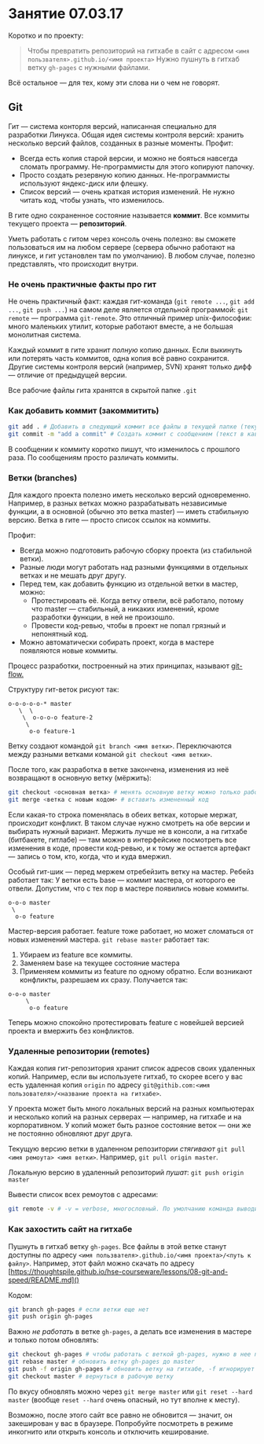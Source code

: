 # Занятие 07.03.17

Коротко и по проекту:
> Чтобы превратить репозиторий на гитхабе в сайт с адресом
> `<имя пользвателя>.github.io/<имя проекта>`
> Нужно пушнуть в гитхаб ветку `gh-pages` с нужными файлами.

Всё остальное — для тех, кому эти слова ни о чем не говорят.

## Git

Гит — система конторля версий, написанная специально для разработки Линукса.
Общая идея системы контроля версий: хранить несколько версий файлов, созданных
в разные моменты. Профит:
- Всегда есть копия старой версии, и можно не бояться навсегда сломать программу.
Не-программисты для этого копируют папочку.
- Просто создать резервную копию данных. Не-программисты используют яндекс-диск
или флешку.
- Список версий — очень краткая история изменений. Не нужно читать код, чтобы
узнать, что изменилось.

В гите одно сохраненное состояние называется **коммит**.
Все коммиты текущего проекта — **репозиторий**.

Уметь работать с гитом через консоль очень полезно: вы сможете пользоваться им
на любом сервере (сервера обычно работают на линуксе, и гит установлен там по
умолчанию). В любом случае, полезно представлять, что происходит внутри.

### Не очень практичные факты про гит

Не очень практичный факт: каждая гит-команда (`git remote ...`, `git add ...`,
`git push ...`) на самом деле является отдельной программой:
`git remote` — программа `git-remote`. Это отличный пример unix-философии:
много маленьких утилит, которые работают вместе, а не большая монолитная система.

Каждый коммит в гите хранит *полную* копию данных. Если выкинуть или потерять
часть коммитов, одна копия всё равно сохранится. Другие системы контроля версий
(например, SVN) хранят только дифф — отличие от предыдущей версии.

Все рабочие файлы гита хранятся в скрытой папке `.git`

### Как добавить коммит (закоммитить)

```sh
git add . # Добавить в следующий коммит все файлы в текущей папке (текущая папка = `.`)
git commit -m "add a commit" # Создать коммит с сообщением (текст в кавычках)
```

В сообщении к коммиту коротко пишут, что изменилось с прошлого раза. По
сообщениям просто различать коммиты.

### Ветки (branches)

Для каждого проекта полезно иметь несколько версий одновременно. Например,
в разных ветках можно разрабатывать независимые функции, а в основной (обычно
это ветка master) — иметь стабильную версию. Ветка в гите — просто список ссылок
на коммиты.

Профит:
- Всегда можно подготовить рабочую сборку проекта (из стабильной ветки).
- Разные люди могут работать над разными функциями в отдельных ветках и не
мешать друг другу.
- Перед тем, как добавить функцию из отдельной ветки в мастер, можно:
  - Протестировать её. Когда ветку отвели, всё работало, потому что master —
  стабильный, а никаких изменений, кроме разработки функции, в ней не произошло.
  - Провести код-ревью, чтобы в проект не попал грязный и непонятный код.
- Можно автоматически собирать проект, когда в мастере появляются новые коммиты.

Процесс разработки, построенный на этих принципах, называют
[git-flow.](http://nvie.com/posts/a-successful-git-branching-model/)

Структуру гит-веток рисуют так:
```
o-o-o-o-o-* master
   \  \
    \  o-o-o-o feature-2
     \
      o-o feature-1
```

Ветку создают командой `git branch <имя ветки>`. Переключаются между разными
ветками команой `git checkout <имя ветки>`.

После того, как разработка в ветке закончена, изменения из неё возвращают в
основную ветку (мёржить):
```sh
git checkout <основная ветка> # менять основную ветку можно только работая в ней
git merge <ветка с новым кодом> # вставить измененный код
```

Если какая-то строка поменялась в обеих ветках, которые мержат, происходит конфликт.
В таком случае нужно смотреть на обе версии и выбирать нужный вариант. Мержить
лучше не в консоли, а на гитхабе (битбакете, гитлабе) — там можно в интерфейсике
посмотреть все изменения в коде, провести код-ревью, и к тому же остается артефакт —
запись о том, кто, когда, что и куда вмержил.

Особый гит-шик — перед мержем отребейзить ветку на мастер. Ребейз работает так:
У ветки есть base — коммит мастера, от которого ее отвели. Допустим, что с тех
пор в мастере появились новые коммиты.
```
o-o-o master
 \
  o-o feature
```
Мастер-версия работает. feature тоже работает, но может сломаться от новых
изменений мастера. `git rebase master` работает так:
1. Убираем из feature все коммиты.
2. Заменяем base на текущее состояние мастера
3. Применяем коммиты из feature по одному обратно. Если возникают конфликты, разрешаем их сразу.
Получается так:
```
o-o-o master
     \
      o-o feature
```
Теперь можно спокойно протестировать feature с новейшей версией проекта и вмержить
без конфликтов.

### Удаленные репозитории (remotes)

Каждая копия гит-репозитория хранит список адресов своих удаленных копий.
Например, если вы используете гитхаб, то скорее всего у вас есть удаленная копия
`origin` по адресу `git@githib.com:<имя пользователя>/<название проекта на гитхабе>`.

У проекта может быть много локальных версий на разных компьютерах и несколько
копий на разных серверах — например, на гитхабе и на корпоративном. У копий
может быть разное состояние веток — они же не постоянно обновляют друг друга.

Текущую версию ветки в удаленном репозитории *стягивают* `git pull <имя ремоута> <имя ветки>`.
Например, `git pull origin master`.

Локальную версию в удаленный репозиторий *пушат*: `git push origin master`

Вывести список всех ремоутов с адресами:
```sh
git remote -v # -v = verbose, многословный. По умолчанию команда выводит только имена.
```

### Как захостить сайт на гитхабе

Пушнуть в гитхаб ветку `gh-pages`. Все файлы в этой ветке станут доступны по
адресу `<имя пользвателя>.github.io/<имя проекта>/<путь к файлу>`. Например, этот
файл можно скачать по адресу [https://thoughtspile.github.io/hse-courseware/lessons/08-git-and-speed/README.md]()

Кодом:
```sh
git branch gh-pages # если ветки еще нет
git push origin gh-pages
```

Важно *не работать* в ветке `gh-pages`, а делать все изменения в мастере и только
потом обновлять:
```sh
git checkout gh-pages # чтобы работать с веткой gh-pages, нужно в нее перейти
git rebase master # обновить ветку gh-pages до master
git push -f origin gh-pages # обновить ветку на гитхабе, -f игнорирует конфликты
git checkout master # вернуться в рабочую ветку
```
По вкусу обновлять можно через `git merge master` или `git reset --hard master`
(вообще `reset --hard` очень опасный, но тут вполне к месту).

Возможно, после этого сайт все равно не обновится — значит, он закеширован у вас
в браузере. Попробуйте посмотреть в режиме инкогнито или открыть консоль и отключить
кеширование.
